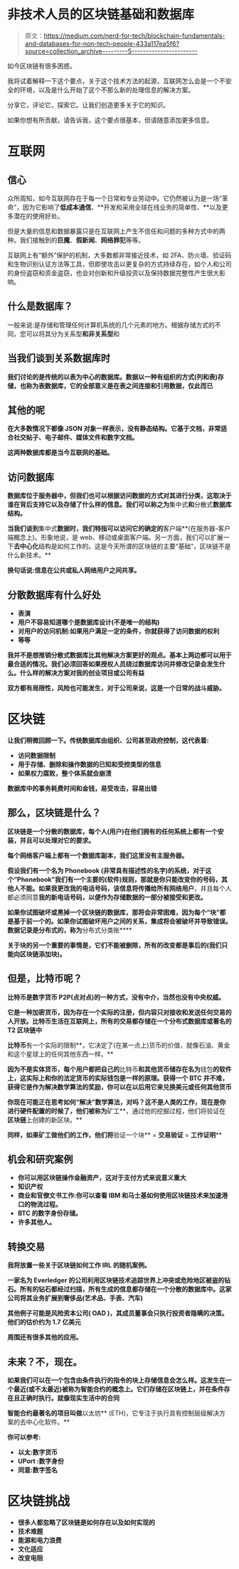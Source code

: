 # 非技术人员的区块链基础和数据库

> 原文：<https://medium.com/nerd-for-tech/blockchain-fundamentals-and-databases-for-non-tech-people-433a117ea5f6?source=collection_archive---------5----------------------->

如今区块链有很多困惑。

我将试着解释一下这个要点，关于这个技术方法的起源，互联网怎么会是一个不安全的环境，以及是什么开始了这个不那么新的处理信息的解决方案。

分享它，评论它，探索它。让我们创造更多关于它的知识。

如果你想有所贡献，请告诉我，这个要点很基本，但请随意添加更多信息。

# 互联网

## 信心

众所周知，如今互联网存在于每一个日常和专业劳动中。它仍然被认为是一场“革命”，因为它影响了**低成本通信**、**开发和采用全球在线业务的简单性、**以及更多潜在的使用好处。

但是大量的信息和数据暴露只是在互联网上产生不信任和问题的多种方式中的两种。我们接触到的**巨魔**、**假新闻**、**网络罪犯**等等。

互联网上有“额外”保护的机制，大多数都非常接近技术，如 2FA、防火墙、验证码和生物识别认证方法等工具，但即使攻击以更复杂的方式持续存在，如个人和公司的身份盗窃和资金盗窃，也会对创新和升级投资以及保持数据完整性产生很大影响。

## 什么是数据库？

一般来说:是存储和管理任何计算机系统的几个元素的地方。根据存储方式的不同，您可以将其分为关系型**和非关系型**和

## **当我们谈到关系数据库时**

**我们讨论的是传统的以表为中心的数据库。数据以一种有组织的方式(列和表)存储，也称为表数据库，它的全部意义是在表之间连接和引用数据，仅此而已**

## **其他的呢**

**在大多数情况下都像 JSON 对象一样表示，没有静态结构。它基于文档，非常适合社交帖子、电子邮件、媒体文件和数字文档。**

****这两种数据库都是当今互联网的基础。****

## **访问数据库**

**数据库位于服务器中，但我们也可以根据访问数据的方式对其进行分类，这取决于谁在背后支持它以及存储了什么样的信息。我们可以称之为**集中式**和**分散式**数据库结构。**

**当我们谈到**集中式**数据时，我们特指可以访问它的确定的**客户端**(在服务器-客户端概念上)。形象地说，是 web、移动或桌面客户端。另一方面，我们可以扩展一下**去中心化**结构是如何工作的。这是今天所谓的区块链的主要“基础”，区块链不是什么新技术。**

**换句话说:信息在公共或私人网络用户之间共享。**

## **分散数据库有什么好处**

*   **表演**
*   **用户不容易知道哪个是数据库设计(不是唯一的结构)**
*   **对用户的访问机制:如果用户满足一定的条件，你就获得了访问数据的权利**
*   **等等**

**我并不是想推销分散式数据库比其他解决方案更好的观点。基本上两边都可以用于最合适的情况。我们必须回答如果授权人员绕过数据库访问并修改记录会发生什么。什么样的解决方案对我的创业项目或公司有益**

**双方都有局限性，风险也可能发生，对于公司来说，这是一个日常的战斗威胁。**

# **区块链**

**让我们稍微回顾一下。传统数据库由组织、公司甚至政府控制，这代表着:**

*   **访问数据限制**
*   **用于存储、删除和操作数据的已知和受控类型的信息**
*   **如果权力腐败，整个体系就会崩溃**

**数据库中的事务耗费时间和金钱，易受攻击，容易出错**

## **那么，区块链是什么？**

**区块链是一个分散的数据库，每个人(用户)在他们拥有的任何系统上都有一个安装，并且可以处理对它的要求。**

**每个网络客户端上都有一个数据库副本，我们这里没有主服务器。**

**假设我们有一个名为 **Phonebook** (非常具有描述性的名字)的系统，对于这个“Phonebook”我们有一个主要的(软件)规则，那就是你只能改变你的号码，其他人不能。如果我更改我的电话号码，该信息将传播给所有网络用户**，并且每个人都必须同意**我的新电话号码，以便作为存储数据的一部分被接受和更改。**

**如果你试图破坏或黑掉一个区块链的数据库，那将会非常困难，因为每个“块”都是基于前一个的。如果你试图破坏用户之间的关系，集成将会被破坏并导致错误。数据记录是分布式的，称为**分布式分类账****

**关于块的另一个重要的事情是，它们不能被删除，所有的改变都是事后的(我们只能向区块链添加块)。**

## **但是，比特币呢？**

**比特币是数字货币 P2P(点对点)的一种方式，没有中介，当然也没有中央权威。**

**它是一种加密货币，因为存在一个实际的注册，但内容只对接收和发送任何交易的人开放。比特币生活在互联网上，所有的交易都存储在一个分布式数据库或著名的 T2 区块链中**

**比特币**有一个实际的限制**，它决定了(在某一点上)货币的价值，就像石油、黄金和这个星球上的任何其他东西一样。**

**因为不是实体货币，每个用户都把自己的**比特币**和其他货币储存在名为**钱包**的软件上，这实际上和你的法定货币的实际钱包是一样的原理。获得一个 **BTC** 并不难，获得它是作为解决数学算法的奖励，你可以在以后用它来兑换美元或任何其他货币**

**你现在可能正在思考如何“解决”数学算法，对吗？这不是人类的工作，现在是你进行硬件配置的时候了，他们被称为**矿工**，通过他的挖掘过程，他们将验证在**区块链**上创建的新区块。**

**同样，如果矿工做他们的工作，他们将**验证一个块** = **交易验证** = **工作证明****

## **机会和研究案例**

*   **你可以用区块链操作金融资产，这对于支付方式来说意义重大**
*   **知识产权**
*   **商业和官僚文书工作:你可以查看 IBM 和马士基如何使用区块链技术来加速港口的物流过程。**
*   **BTC 的数字身份存储。**
*   **许多其他人。**

## **转换交易**

**我将放置一些关于区块链如何工作 IRL 的随机案例。**

**一家名为 **Everledger** 的公司利用区块链技术追踪世界上冲突或危险地区被盗的钻石。所有的钻石都经过扫描，所有生成的信息都存储在一个分散的数据库中。这家公司将其业务扩展到奢侈品(艺术品、手表、汽车)**

**其他例子可能是风险资本公司( **OAD** )，其成员董事会只执行投资者隐瞒的决策。他们的估价约为 1.7 亿美元**

**周围还有很多其他的应用。**

## **未来？不，现在。**

**如果我们可以在一个包含由条件执行的指令的块上存储信息会怎么样。这发生在一个最近(或不太最近)被称为智能合约的概念上。它们存储在区块链上，并在条件存在且正确时执行。就像现实生活中的合同**

**智能合约最著名的项目叫做**以太坊** (ETH)，它专注于执行具有控制层级解决方案的去中心化软件。**

**你可以参考:**

*   ****以太**:数字货币**
*   ****UPort** :数字身份**
*   ****同意**:数字签名**

# **区块链挑战**

*   **很多人都忽略了区块链是如何存在以及如何实现的**
*   **技术难题**
*   **能源和电力浪费**
*   **文化适应**
*   **改变电阻**